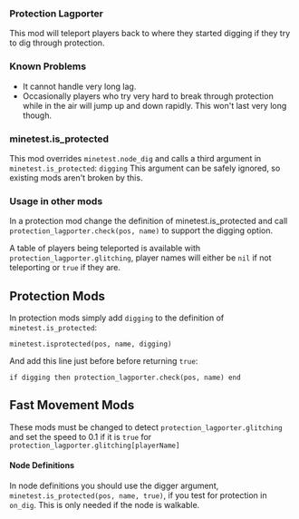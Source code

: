 ### Protection Lagporter
This mod will teleport players back to where they started digging if they try to dig through protection.

### Known Problems

* It cannot handle very long lag.
* Occasionally players who try very hard to break through protection while in the air will jump up and down rapidly. This won't last very long though.

### minetest.is_protected

This mod overrides `minetest.node_dig` and calls a third argument in `minetest.is_protected`: `digging`
This argument can be safely ignored, so existing mods aren't broken by this.

### Usage in other mods

In a protection mod change the definition of minetest.is_protected and call `protection_lagporter.check(pos, name)` to support the digging option.

A table of players being teleported is available with `protection_lagporter.glitching`, player names will either be `nil` if not teleporting or `true` if they are.


## Protection Mods
In protection mods simply add `digging` to the definition of `minetest.is_protected`:

`minetest.isprotected(pos, name, digging)`

And add this line just before before returning `true`:

`if digging then protection_lagporter.check(pos, name) end`
    
## Fast Movement Mods
These mods must be changed to detect `protection_lagporter.glitching` and set the speed to 0.1 if it is `true` for `protection_lagporter.glitching[playerName]`

    
#### Node Definitions
In node definitions you should use the digger argument, `minetest.is_protected(pos, name, true)`, if you test for protection in `on_dig`. This is only needed if the node is walkable.
